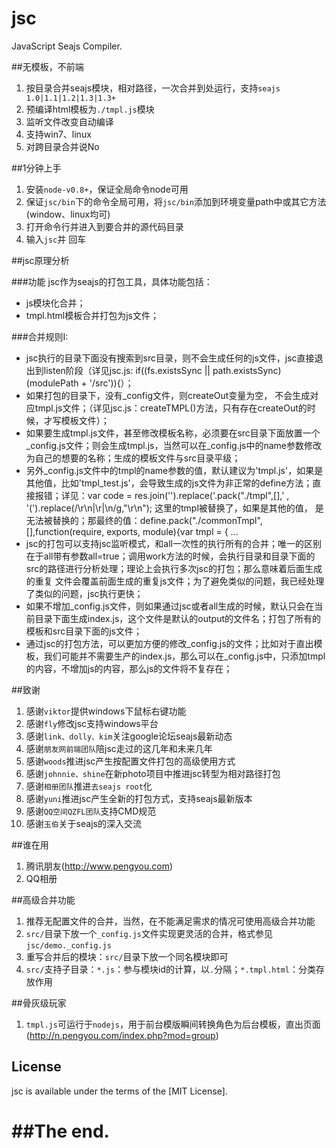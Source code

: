 jsc
===

JavaScript Seajs Compiler.


##无模板，不前端

1. 按目录合并seajs模块，相对路径，一次合并到处运行，支持`seajs 1.0|1.1|1.2|1.3|1.3+`
1. 预编译html模板为`./tmpl.js`模块
1. 监听文件改变自动编译
1. 支持win7、linux
1. 对跨目录合并说No


##1分钟上手

1. 安装`node-v0.8+`，保证全局命令node可用
1. 保证`jsc/bin`下的命令全局可用，将`jsc/bin`添加到环境变量path中或其它方法(window、linux均可)
1. 打开命令行并进入到要合并的源代码目录
1. 输入`jsc`并 回车

##jsc原理分析

###功能
jsc作为seajs的打包工具，具体功能包括：
- js模块化合并；
- tmpl.html模板合并打包为js文件；


###合并规则I:
- jsc执行的目录下面没有搜索到src目录，则不会生成任何的js文件，jsc直接退出到listen阶段（详见jsc.js: if((fs.existsSync || path.existsSync)(modulePath + '/src')){）；
- 如果打包的目录下，没有_config文件，则createOut变量为空， 不会生成对应tmpl.js文件；（详见jsc.js：createTMPL()方法，只有存在createOut的时候，才写模板文件）；
- 如果要生成tmpl.js文件，甚至修改模板名称，必须要在src目录下面放置一个_config.js文件；则会生成tmpl.js，当然可以在_config.js中的name参数修改为自己的想要的名称；生成的模板文件与src目录平级；
- 另外_config.js文件中的tmpl的name参数的值，默认建议为'tmpl.js'，如果是其他值，比如'tmpl_test.js'，会导致生成的js文件为非正常的define方法；直接报错；详见：var code = res.join('').replace('.pack("./tmpl",[],' , '(').replace(/\r\n|\r|\n/g,"\r\n"); 这里的tmpl被替换了，如果是其他的值， 是无法被替换的；那最终的值：define.pack("./commonTmpl",[],function(require, exports, module){var tmpl = { ...
- jsc的打包可以支持jsc监听模式，和all一次性的执行所有的合并；唯一的区别在于all带有参数all=true；调用work方法的时候，会执行目录和目录下面的src的路径进行分析处理；理论上会执行多次jsc的打包；那么意味着后面生成的重复
	文件会覆盖前面生成的重复js文件；为了避免类似的问题，我已经处理了类似的问题，jsc执行更快；
- 如果不增加_config.js文件，则如果通过jsc或者all生成的时候，默认只会在当前目录下面生成index.js，这个文件是默认的output的文件名；打包了所有的模板和src目录下面的js文件；
- 通过jsc的打包方法，可以更加方便的修改_config.js的文件；比如对于直出模板，我们可能并不需要生产的index.js，那么可以在_config.js中，只添加tmpl的内容，不增加js的内容，那么js的文件将不复存在；


##致谢

1. 感谢`viktor`提供windows下鼠标右键功能
1. 感谢`fly`修改jsc支持windows平台
1. 感谢`link、dolly、kim`关注google论坛seajs最新动态
1. 感谢`朋友网前端团队`陪jsc走过的这几年和未来几年
1. 感谢`woods`推进jsc产生按配置文件打包的高级使用方式
1. 感谢`johnnie、shine`在新photo项目中推进jsc转型为相对路径打包
1. 感谢`相册团队`推进`去seajs root`化
1. 感谢`yuni`推进jsc产生全新的打包方式，支持seajs最新版本
1. 感谢`QQ空间QZFL团队`支持CMD规范
1. 感谢`玉伯`关于seajs的深入交流

##谁在用

1. 腾讯朋友(http://www.pengyou.com)
1. QQ相册



##高级合并功能
1. 推荐无配置文件的合并，当然，在不能满足需求的情况可使用高级合并功能
1. `src/`目录下放一个`_config.js`文件实现更灵活的合并，格式参见`jsc/demo._config.js`
1. 重写合并后的模块：`src/`目录下放一个同名模块即可
1. `src/`支持子目录：`*.js`：参与模块id的计算，以`.`分隔；`*.tmpl.html`：分类存放作用

##骨灰级玩家
1. `tmpl.js`可运行于`nodejs`，用于前台模版瞬间转换角色为后台模板，直出页面(http://n.pengyou.com/index.php?mod=group)


## License
jsc is available under the terms of the [MIT License].


##The end.
===